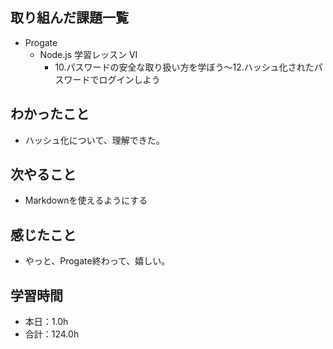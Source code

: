 ## 取り組んだ課題一覧
- Progate
  - Node.js 学習レッスン VI
    - 10.パスワードの安全な取り扱い方を学ぼう〜12.ハッシュ化されたパスワードでログインしよう
## わかったこと
-  ハッシュ化について、理解できた。
## 次やること
- Markdownを使えるようにする
## 感じたこと
- やっと、Progate終わって、嬉しい。
## 学習時間
- 本日：1.0h
- 合計：124.0h